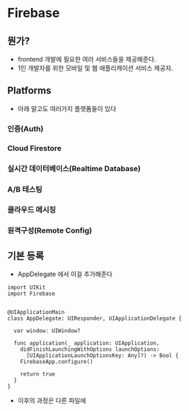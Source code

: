 # Firebase

## 뭔가?
- frontend 개발에 필요한 여러 서비스들을 제공해준다.
- 1인 개발자를 위한 모바일 및 웹 애플리캐이션 서비스 제공자.

## Platforms

- 아래 말고도 여러가지 플랫폼들이 있다

### 인증(Auth)

### Cloud Firestore

### 실시간 데이터베이스(Realtime Database)

### A/B 테스팅

### 클라우드 메시징

### 원격구성(Remote Config)

## 기본 등록
- AppDelegate 에서 이걸 추가해준다

```
import UIKit
import Firebase


@UIApplicationMain
class AppDelegate: UIResponder, UIApplicationDelegate {

  var window: UIWindow?

  func application(_ application: UIApplication,
    didFinishLaunchingWithOptions launchOptions:
      [UIApplicationLaunchOptionsKey: Any]?) -> Bool {
    FirebaseApp.configure()

    return true
  }
}
```
- 이후의 과정은 다른 파일에